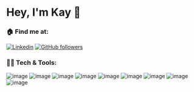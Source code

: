 # Hey, I'm Kay 👋

### :house: Find me at:
[![Linkedin](https://img.shields.io/badge/-LinkedIn-222222?style=flat-square&logo=Linkedin&logoColor=white&link=https://www.linkedin.com/in/kay-watts/)](https://www.linkedin.com/in/kay-watts/)
[![GitHub followers](https://img.shields.io/github/followers/kwatts949.svg?style=social&label=Follow&maxAge=2592000)](https://github.com/kwatts949?tab=followers)


### 👩‍💼 Tech & Tools: <br>
![image](https://img.shields.io/badge/JavaScript-323330?style=for-the-badge&logo=javascript&logoColor=F7DF1E)
![image](https://img.shields.io/badge/React-20232A?style=for-the-badge&logo=react&logoColor=61DAFB)
![image](https://img.shields.io/badge/Ruby-CC342D?style=for-the-badge&logo=ruby&logoColor=white)
![image](https://img.shields.io/badge/HTML5-E34F26?style=for-the-badge&logo=html5&logoColor=white)
![image](https://img.shields.io/badge/CSS3-1572B6?style=for-the-badge&logo=css3&logoColor=white)
![image](https://img.shields.io/badge/Express.js-000000?style=for-the-badge&logo=express&logoColor=white)
![image](https://img.shields.io/badge/Node.js-339933?style=for-the-badge&logo=nodedotjs&logoColor=white!)
![image](https://img.shields.io/badge/MongoDB-4EA94B?style=for-the-badge&logo=mongodb&logoColor=white)
![image](https://img.shields.io/badge/MySQL-005C84?style=for-the-badge&logo=mysql&logoColor=white)


